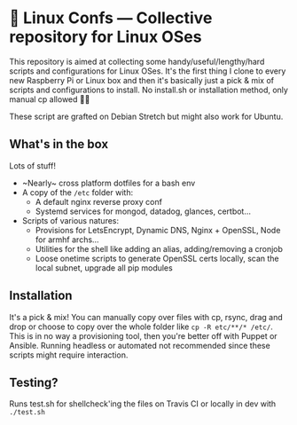 # 🐧 Linux Confs — Collective repository for Linux OSes

This repository is aimed at collecting some handy/useful/lengthy/hard scripts and configurations for Linux OSes.
It's the first thing I clone to every new Raspberry Pi or Linux box and then it's basically just a pick & mix of scripts and configurations to install. No install.sh or installation method, only manual cp allowed 🙌🏻

These script are grafted on Debian Stretch but might also work for Ubuntu.

## What's in the box

Lots of stuff!

- ~Nearly~ cross platform dotfiles for a bash env
- A copy of the `/etc` folder with:
  - A default nginx reverse proxy conf
  - Systemd services for mongod, datadog, glances, certbot…
- Scripts of various natures:
  - Provisions for LetsEncrypt, Dynamic DNS, Nginx + OpenSSL, Node for armhf archs…
  - Utilities for the shell like adding an alias, adding/removing a cronjob
  - Loose onetime scripts to generate OpenSSL certs locally, scan the local subnet, upgrade all pip modules

## Installation

It's a pick & mix! You can manually copy over files with cp, rsync, drag and drop or choose to copy over the whole folder like `cp -R etc/**/* /etc/`. This is in no way a provisioning tool, then you're better off with Puppet or Ansible. Running headless or automated not recommended since these scripts might require interaction.

## Testing?

Runs test.sh for shellcheck'ing the files on Travis CI or locally in dev with `./test.sh`
